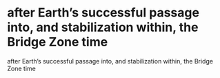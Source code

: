 # after Earth’s successful passage into, and stabilization within, the Bridge Zone time

after Earth’s successful passage into, and stabilization within, the Bridge Zone time